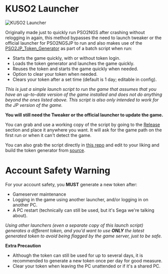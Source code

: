 # KUSO2 Launcher

![KUSO2 Launcher](https://cdn.discordapp.com/attachments/1113499906104098918/1155679344442757222/image.png)

Originally made just to quickly run PSO2NGS after crashing without relogging in again, this method bypasses the need to launch tweaker or the official launcher for PSO2NGSJP to run and also makes use of the [PSO2JP_Token_Generator](https://github.com/Cronoboxxy/PSO2JP_Token_Generator) as part of a batch script when run:
- Starts the game quickly, with or without token login.
- Loads the token generator and launches the game quickly.
- Reuses the token and starts the game quickly when needed.
- Option to clear your token when needed.
- Clears your token after a set time (default is 1 day; editable in config).

*This is just a simple launch script to run the game that assumes that you have an up-to-date version of the game installed and does not do anything beyond the ones listed above. This script is also only intended to work for the JP version of the game.*

**You will still need the Tweaker or the official launcher to update the game.**

You can grab and use a working copy of the script by going to the [Release](https://github.com/Cronoboxxy/KUSO2_Launch_Script/releases) section and place it anywhere you want. It will ask for the game path on the first run or when it can't detect the game.

You can also grab the script directly in [this repo](https://github.com/Cronoboxxy/KUSO2_Launch_Script/tree/main/ks2_bin) and edit to your liking and build the token generator from [source](https://github.com/Cronoboxxy/PSO2JP_Token_Generator).

# Account Safety Warning

For your account safety, you **MUST** generate a new token after:
- Gameserver maintenance
- Logging in the game using another launcher, and/or logging in on another PC.
- A PC restart (technically can still be used, but it's Sega we're talking about).

*Using other launchers (even a separate copy of this launch script) generates a different token, and you'd want to use **ONLY** the latest generated token to avoid being flagged by the game server, just to be safe.*

**Extra Precaution**

- Although the token can still be used for up to several days, it is recommended to generate a new token once per day for good measure.
- Clear your token when leaving the PC unattended or if it's a shared PC.
